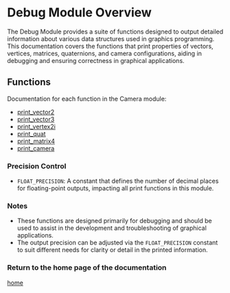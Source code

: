 # Debug Module Overview

The Debug Module provides a suite of functions designed to output detailed information about various data structures used in graphics programming. This documentation covers the functions that print properties of vectors, vertices, matrices, quaternions, and camera configurations, aiding in debugging and ensuring correctness in graphical applications.

## Functions
Documentation for each function in the Camera module:

- [print_vector2](./print_vector2.md)
- [print_vector3](./print_vector3.md)
- [print_vertex2i](./print_vertex2i.md)
- [print_quat](./print_quat.md)
- [print_matrix4](./print_matrix4.md)
- [print_camera](./print_camera.md)

### Precision Control
- `FLOAT_PRECISION`: A constant that defines the number of decimal places for floating-point outputs, impacting all print functions in this module.

### Notes
- These functions are designed primarily for debugging and should be used to assist in the development and troubleshooting of graphical applications.
- The output precision can be adjusted via the `FLOAT_PRECISION` constant to suit different needs for clarity or detail in the printed information.

### Return to the home page of the documentation
[home](../home.md)
